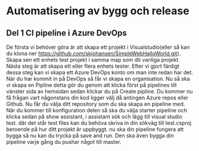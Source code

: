 # Automatisering av bygg och release

## Del 1 CI pipeline i Azure DevOps

De första vi behöver göra är att skapa ett projekt i Visualstudio(eller så kan du klona ner https://github.com/skjohansen/SimpleWebHalloWorld.git). Skapa sen ett enhets test projekt i samma map som dit vanliga projekt. Nästa steg är att skapa ett eller flera enhets tester. Efter vi gjort färdigt dessa steg kan vi skapa ett Azure DevOps konto om man inte redan har det. När du har kommit in på DevOps så får vi skapa en organisation.  Nu så ska vi skapa en Pipline detta gör du genom att klicka först på pipelines till vänster sida av hemsidan sedan klickar du på Create pipline. Du kommer nu få frågan vart någonstans din kod ligger välj då antingen Azure repos eller Github. Nu får du välja ditt repository som du ska skapa en pipeline med. När du kommer till konfiguration delen så ska du välja  starter pipeline och klicka sedan på show assistant, i assistant sök och lägg till visual studio test. där det står test files kan du behöva skriva in din sökväg till test.csproj beroende på hur ditt projekt är uppbyggt. nu ska din pipeline fungera att bygga så nu kan du trycka på save and run. Den ska även bygga din pipeline varje gång du pushar något till master. 

 

